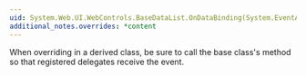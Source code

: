 ```yaml
---
uid: System.Web.UI.WebControls.BaseDataList.OnDataBinding(System.EventArgs)
additional_notes.overrides: *content
---
```


<p>When overriding <xref href="System.Web.UI.WebControls.BaseDataList.OnDataBinding(System.EventArgs)"></xref> in a derived class, be sure to call the base class's <xref href="System.Web.UI.WebControls.BaseDataList.OnDataBinding(System.EventArgs)"></xref> method so that registered delegates receive the event.</p>


